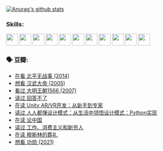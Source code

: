 
[![Anurag's github stats](https://github-readme-stats.vercel.app/api?username=w940853815)](https://github.com/anuraghazra/github-readme-stats)

### Skills:

<code><img height="32" src="https://cdn.jsdelivr.net/npm/simple-icons@v5/icons/python.svg"></code>
<code><img height="32" src="https://cdn.jsdelivr.net/npm/simple-icons@v5/icons/javascript.svg"></code>
<code><img height="32" src="https://cdn.jsdelivr.net/npm/simple-icons@v5/icons/django.svg"></code>
<code><img height="32" src="https://cdn.jsdelivr.net/npm/simple-icons@v5/icons/flask.svg"></code>
<code><img height="32" src="https://cdn.jsdelivr.net/npm/simple-icons@v5/icons/vuetify.svg"></code>
<code><img height="32" src="https://cdn.jsdelivr.net/npm/simple-icons@v5/icons/git.svg"></code>
<code><img height="32" src="https://cdn.jsdelivr.net/npm/simple-icons@v5/icons/docker.svg"></code>
<code><img height="32" src="https://cdn.jsdelivr.net/npm/simple-icons@v5/icons/postgresql.svg"></code>
<code><img height="32" src="https://cdn.jsdelivr.net/npm/simple-icons@v5/icons/elasticsearch.svg"></code>
<code><img height="32" src="https://cdn.jsdelivr.net/npm/simple-icons@v5/icons/macos.svg"></code>
<code><img height="32" src="https://cdn.jsdelivr.net/npm/simple-icons@v5/icons/linux.svg"></code>

### 🗣 豆瓣:

<!-- DOUBAN-ACTIVITIES:START -->
- [在看 北平无战事‎ (2014)](https://www.douban.com/people/136069238/status/3821449886/?_i=49024107)
- [想看 汉武大帝‎ (2005)](https://www.douban.com/people/136069238/status/3821405621/?_i=49024107)
- [看过 大明王朝1566‎ (2007)](https://www.douban.com/people/136069238/status/3821396719/?_i=49024107)
- [读过 回答不了](https://www.douban.com/people/136069238/status/3812155932/?_i=49024107)
- [在读 Unity AR/VR开发：从新手到专家](https://www.douban.com/people/136069238/status/3810864648/?_i=49024107)
- [读过 人人都懂设计模式：从生活中领悟设计模式：Python实现](https://www.douban.com/people/136069238/status/3806334005/?_i=49024107)
- [在读 论中国](https://www.douban.com/people/136069238/status/3805671678/?_i=49024107)
- [读过 工作、消费主义和新穷人](https://www.douban.com/people/136069238/status/3803834644/?_i=49024107)
- [在读 穆斯林的葬礼](https://www.douban.com/people/136069238/status/3802824932/?_i=49024107)
- [想看 功勋‎ (2021)](https://www.douban.com/people/136069238/status/3802127044/?_i=49024107)
<!-- DOUBAN-ACTIVITIES:END -->
<!--
**w940853815/w940853815** is a ✨ _special_ ✨ repository because its `README.md` (this file) appears on your GitHub profile.

Here are some ideas to get you started:

- 🔭 I’m currently working on ...
- 🌱 I’m currently learning ...
- 👯 I’m looking to collaborate on ...
- 🤔 I’m looking for help with ...
- 💬 Ask me about ...
- 📫 How to reach me: ...
- 😄 Pronouns: ...
- ⚡ Fun fact: ...
-->
